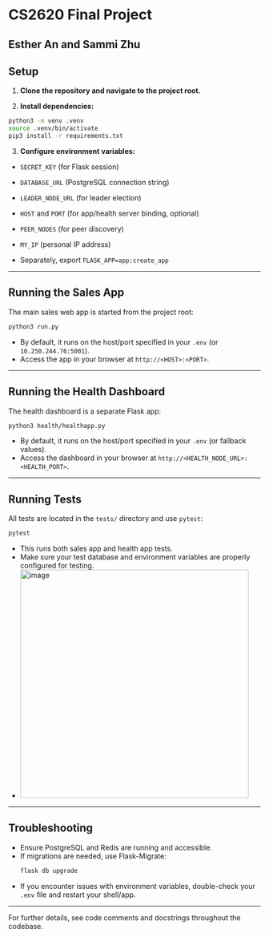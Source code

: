 # CS2620 Final Project
## Esther An and Sammi Zhu

## Setup

1. **Clone the repository and navigate to the project root.**

2. **Install dependencies:**
```bash
python3 -m venv .venv
source .venv/bin/activate
pip3 install -r requirements.txt
```

3. **Configure environment variables:**
  - `SECRET_KEY` (for Flask session)
  - `DATABASE_URL` (PostgreSQL connection string)
  - `LEADER_NODE_URL` (for leader election)
  - `HOST` and `PORT` (for app/health server binding, optional)
  - `PEER_NODES` (for peer discovery)
  - `MY_IP` (personal IP address) 

- Separately, export `FLASK_APP=app:create_app`
---

## Running the Sales App

The main sales web app is started from the project root:
```bash
python3 run.py
```
- By default, it runs on the host/port specified in your `.env` (or `10.250.244.76:5001`).
- Access the app in your browser at `http://<HOST>:<PORT>`.

---

## Running the Health Dashboard

The health dashboard is a separate Flask app:
```bash
python3 health/healthapp.py
```
- By default, it runs on the host/port specified in your `.env` (or fallback values).
- Access the dashboard in your browser at `http://<HEALTH_NODE_URL>:<HEALTH_PORT>`.

---

## Running Tests

All tests are located in the `tests/` directory and use `pytest`:
```bash
pytest
```
- This runs both sales app and health app tests.
- Make sure your test database and environment variables are properly configured for testing.
- <img width="456" alt="image" src="https://github.com/user-attachments/assets/2480f6ce-836c-4a8d-b7f1-7c9307fa2eb1" />


---

## Troubleshooting
- Ensure PostgreSQL and Redis are running and accessible.
- If migrations are needed, use Flask-Migrate:
  ```bash
  flask db upgrade
  ```
- If you encounter issues with environment variables, double-check your `.env` file and restart your shell/app.

---

For further details, see code comments and docstrings throughout the codebase.
